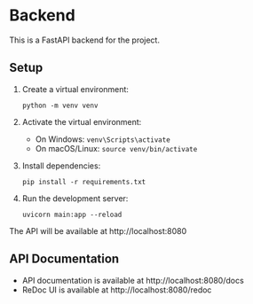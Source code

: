# Backend

This is a FastAPI backend for the project.

## Setup

1. Create a virtual environment:

   ```
   python -m venv venv
   ```

2. Activate the virtual environment:

   - On Windows: `venv\Scripts\activate`
   - On macOS/Linux: `source venv/bin/activate`

3. Install dependencies:

   ```
   pip install -r requirements.txt
   ```

4. Run the development server:
   ```
   uvicorn main:app --reload
   ```

The API will be available at http://localhost:8080

## API Documentation

- API documentation is available at http://localhost:8080/docs
- ReDoc UI is available at http://localhost:8080/redoc

